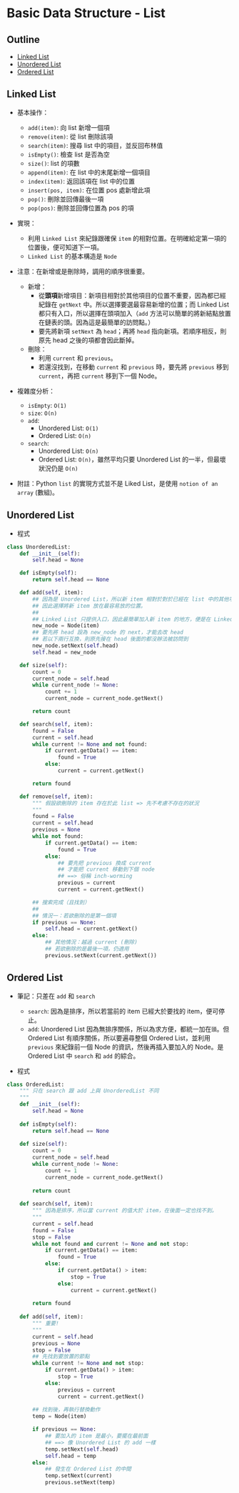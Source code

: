 # Basic Data Structure - List

## Outline

* [Linked List](#linked-list)
* [Unordered List](#unordered-list)
* [Ordered List](#ordered-list)

## Linked List

* 基本操作：

  * `add(item)`: 向 list 新增一個項
  * `remove(item)`: 從 list 刪除該項
  * `search(item)`: 搜尋 list 中的項目，並反回布林值
  * `isEmpty()`: 檢查 list 是否為空
  * `size()`: list 的項數
  * `append(item)`: 在 list 中的末尾新增一個項目
  * `index(item)`: 返回該項在 list 中的位置
  * `insert(pos, item)`: 在位置 pos 處新增此項
  * `pop()`: 刪除並回傳最後一項
  * `pop(pos)`: 刪除並回傳位置為 pos 的項

* 實現：

  * 利用 `Linked List` 來紀錄跟確保 `item` 的相對位置。在明確給定第一項的位置後，便可知道下一項。
  * `Linked List` 的基本構造是 `Node`

* 注意：在新增或是刪除時，調用的順序很重要。

  * 新增：
    * 從**頭項**新增項目：新項目相對於其他項目的位置不重要，因為都已經紀錄在 `getNext` 中。所以選擇要選最容易新增的位置；而 Linked List 都只有入口，所以選擇在頭項加入（`add` 方法可以簡單的將新結點放置在鏈表的頭。因為這是最簡單的訪問點。）
    * 要先將新項 `setNext` 為 `head`；再將 `head` 指向新項。若順序相反，則原先 head 之後的項都會因此斷掉。
  * 刪除：
    * 利用 `current` 和 `previous`。
    * 若還沒找到，在移動 `current` 和 `previous` 時，要先將 `previous` 移到 `current`，再把 `current` 移到下一個 Node。

* 複雜度分析：
    * `isEmpty`: `O(1)`
    * `size`: `O(n)`
    * `add`:
        * Unordered List: `O(1)`
        * Ordered List: `O(n)`
    * `search`:
        * Unordered List: `O(n)`
        * Ordered List: `O(n)`，雖然平均只要 Unordered List 的一半，但最壞狀況仍是 `O(n)`

* 附註：Python `list` 的實現方式並不是 Liked List，是使用 `notion of an array` (數組)。

## Unordered List

* 程式

```python
class UnorderedList:
    def __init__(self):
        self.head = None

    def isEmpty(self):
        return self.head == None

    def add(self, item):
        ## 因為是 Unordered List，所以新 item 相對於對於已經在 list 中的其他項的位置不重要，
        ## 因此選擇將新 item 放在最容易放的位置。
        ##
        ## Linked List 只提供入口，因此最簡單加入新 item 的地方，便是在 Linked List 的頭部
        new_node = Node(item)
        ## 要先將 head 設為 new_node 的 next，才能去改 head
        ## 若以下兩行互換，則原先接在 head 後面的都沒辦法被訪問到
        new_node.setNext(self.head)
        self.head = new_node

    def size(self):
        count = 0
        current_node = self.head
        while current_node != None:
            count += 1
            current_node = current_node.getNext()

        return count

    def search(self, item):
        found = False
        current = self.head
        while current != None and not found:
            if current.getData() == item:
                found = True
            else:
                current = current.getNext()

        return found

    def remove(self, item):
        """ 假設欲刪除的 item 存在於此 list => 先不考慮不存在的狀況
        """
        found = False
        current = self.head
        previous = None
        while not found:
            if current.getData() == item:
                found = True
            else:
                ## 要先把 previous 換成 current
                ## 才能把 current 移動到下個 node
                ## ==> 俗稱 inch-worming
                previous = current
                current = current.getNext()

        ## 搜索完成（且找到）
        ##
        ## 情況一：若欲刪除的是第一個項
        if previous == None:
            self.head = current.getNext()
        else:
            ## 其他情況：越過 current (刪除)
            ## 若欲刪除的是最後一項，仍適用
            previous.setNext(current.getNext())
```

## Ordered List

* 筆記：只差在 `add` 和 `search`
    * `search`: 因為是排序，所以若當前的 item 已經大於要找的 item，便可停止。
    * `add`: Unordered List 因為無排序關係，所以為求方便，都統一加在`頭`。但 Ordered List 有順序關係，所以要遍尋整個 Ordered List，並利用 `previous` 來紀錄前一個 Node 的資訊，然後再插入要加入的 Node。是 Ordered List 中 `search` 和 `add` 的綜合。

* 程式

```python
class OrderedList:
    """ 只在 search 跟 add 上與 UnorderedList 不同
    """
    def __init__(self):
        self.head = None
    
    def isEmpty(self):
        return self.head == None
    
    def size(self):
        count = 0
        current_node = self.head
        while current_node != None:
            count += 1
            current_node = current_node.getNext()
        
        return count
    
    def search(self, item):
        """ 因為是排序，所以當 current 的值大於 item，在後面一定也找不到。
        """
        current = self.head
        found = False
        stop = False
        while not found and current != None and not stop:
            if current.getData() == item:
                found = True
            else:
                if current.getData() > item:
                    stop = True
                else:
                    current = current.getNext()
        
        return found
    
    def add(self, item):
        """ 重要!
        """
        current = self.head
        previous = None
        stop = False
        ## 先找到要放置的節點
        while current != None and not stop:
            if current.getData() > item:
                stop = True
            else:
                previous = current
                current = current.getNext()
                
        ## 找到後，再執行替換動作
        temp = Node(item)

        if previous == None:
            ## 要加入的 item 是最小，要擺在最前面
            ## ==> 像 Unordered List 的 add 一樣
            temp.setNext(self.head)
            self.head = temp
        else:
            ## 發生在 Ordered List 的中間
            temp.setNext(current)
            previous.setNext(temp)

```